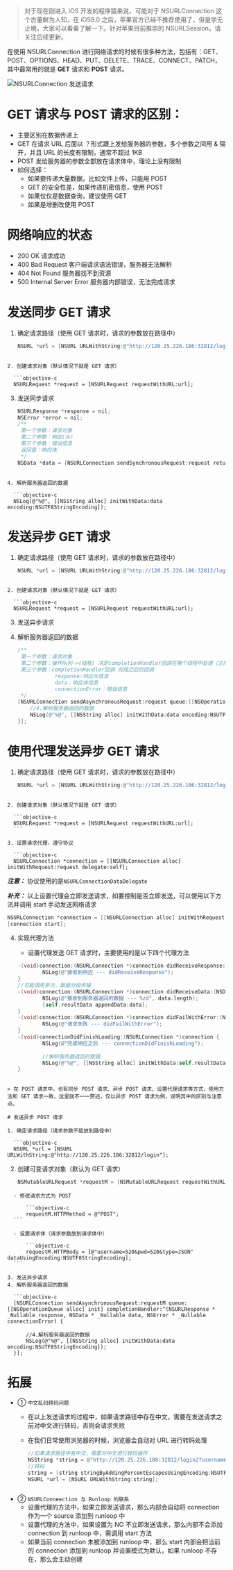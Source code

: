 > 对于现在刚进入 iOS 开发的程序猿来说，可能对于 NSURLConnection 这个古董鲜为人知，在 iOS9.0 之后，苹果官方已经不推荐使用了，但是学无止境，大家可以看看了解一下。针对苹果目前推崇的 NSURLSession，请关注后续更新。

在使用 NSURLConnection 进行网络请求的时候有很多种方法，包括有：GET、POST、OPTIONS、HEAD、PUT、DELETE、TRACE、CONNECT、PATCH，其中最常用的就是 **GET** 请求和 **POST** 请求。

![NSURLConnection 发送请求](http://upload-images.jianshu.io/upload_images/2997426-a13efab8a899e422.png)

# GET 请求与 POST 请求的区别：

- 主要区别在数据传递上
- GET 在请求 URL 后面以 ？形式跟上发给服务器的参数，多个参数之间用 & 隔开，并且 URL 的长度有限制，通常不超过 1KB
- POST 发给服务器的参数全部放在请求体中，理论上没有限制
- 如何选择：
	- 如果要传递大量数据，比如文件上传，只能用 POST
	- GET 的安全性差，如果传递机密信息，使用 POST
	- 如果仅仅是数据查询，建议使用 GET
	- 如果是增删改使用 POST

# 网络响应的状态

- 200 OK 请求成功
- 400 Bad Request 客户端请求语法错误，服务器无法解析
- 404 Not Found 服务器找不到资源
- 500 Internal Server Error 服务器内部错误，无法完成请求

# 发送同步 GET 请求

1. 确定请求路径（使用 GET 请求时，请求的参数放在路径中）

	```objective-c
    NSURL *url = [NSURL URLWithString:@"http://120.25.226.186:32812/login?username=520&pwd=520&type=JSON"];
  ```
  
2. 创建请求对象（默认情况下就是 GET 请求）

	```objective-c
    NSURLRequest *request = [NSURLRequest requestWithURL:url];
  ```
  
3. 发送同步请求
	
	```objective-c
    NSURLResponse *response = nil;
    NSError *error = nil;
    /**
     第一个参数：请求对象
     第二个参数：响应(头)
     第三个参数：错误信息
     返回值：响应体
     */
    NSData *data = [NSURLConnection sendSynchronousRequest:request returningResponse:&response error:&error];
  ```
  
4. 解析服务器返回的数据

	```objective-c
    NSLog(@"%@", [[NSString alloc] initWithData:data encoding:NSUTF8StringEncoding]);
  ```

# 发送异步 GET 请求

1. 确定请求路径（使用 GET 请求时，请求的参数放在路径中）

	```objective-c
    NSURL *url = [NSURL URLWithString:@"http://120.25.226.186:32812/login?username=520&pwd=520&type=JSON"];
  ```
  
2. 创建请求对象（默认情况下就是 GET 请求）

	```objective-c
    NSURLRequest *request = [NSURLRequest requestWithURL:url];
  ```
  
3. 发送异步请求
4. 解析服务器返回的数据

	```objective-c
    /**
     第一个参数：请求对象
     第二个参数：操作队列->(线程) 决定completionHandler回调在哪个线程中处理（主队列->主线程）
     第三个参数：completionHandler回调 完成之后的回调
                response:响应头信息
                data：响应体信息
                connectionError：错误信息
     */
    [NSURLConnection sendAsynchronousRequest:request queue:[[NSOperationQueue alloc] init] completionHandler:^(NSURLResponse * _Nullable response, NSData * _Nullable data, NSError * _Nullable connectionError) {
        //4.解析服务器返回的数据
        NSLog(@"%@", [[NSString alloc] initWithData:data encoding:NSUTF8StringEncoding]);
    }];
	```

# 使用代理发送异步 GET 请求

1. 确定请求路径（使用 GET 请求时，请求的参数放在路径中）

	```objective-c
    NSURL *url = [NSURL URLWithString:@"http://120.25.226.186:32812/login?username=520&pwd=520&type=JSON"];
  ```
  
2. 创建请求对象（默认情况下就是 GET 请求）

	```objective-c
    NSURLRequest *request = [NSURLRequest requestWithURL:url];
	```
  
3. 设置请求代理，遵守协议

	```objective-c
    NSURLConnection *connection = [[NSURLConnection alloc] initWithRequest:request delegate:self];
  ```
  

***注意：*** 协议使用的是`NSURLConnectionDataDelegate`
		
***补充：*** 以上设置代理会立即发送请求，如要控制是否立即发送，可以使用以下方法并调用 start 手动发送网络请求

```objective-c
NSURLConnection *connection = [[NSURLConnection alloc] initWithRequest:request delegate:self startImmediately:NO];
[connection start];
```

4. 实现代理方法
	- 设置代理发送 GET 请求时，主要使用的是以下四个代理方法
	
	```objective-c
    -(void)connection:(NSURLConnection *)connection didReceiveResponse:(NSURLResponse *)response {
    		NSLog(@"接收到响应 --- didReceiveResponse");
    }
    //可能调用多次，数据分段传输
    -(void)connection:(NSURLConnection *)connection didReceiveData:(NSData *)data {
        	NSLog(@"接收到服务器返回的数据 --- %zd", data.length);
        	[self.resultData appendData:data];
    }
    -(void)connection:(NSURLConnection *)connection didFailWithError:(NSError *)error {
        	NSLog(@"请求失败 --- didFailWithError");
    }
    -(void)connectionDidFinishLoading:(NSURLConnection *)connection {
        	NSLog(@"完成响应之后 --- connectionDidFinishLoading");
        
        	//解析服务器返回的数据
        	NSLog(@"%@", [[NSString alloc] initWithData:self.resultData encoding:NSUTF8StringEncoding]);
    }
  ```

> 在 POST 请求中，也有同步 POST 请求、异步 POST 请求、设置代理请求等方式，使用方法和 GET 请求一致，这里就不一一赘述，仅以异步 POST 请求为例，说明其中的区别与注意点。

# 发送异步 POST 请求

1. 确定请求路径（请求参数不能放到路径中）

	```objective-c
	NSURL *url = [NSURL URLWithString:@"http://120.25.226.186:32812/login"];
  ```
  
2. 创建可变请求对象（默认为 GET 请求）

	```objective-c
    NSMutableURLRequest *requestM = [NSMutableURLRequest requestWithURL:url];	
  ```
	- 修改请求方式为 POST
	
		```objective-c
	    requestM.HTTPMethod = @"POST";
    ```
    
	- 设置请求体（请求参数放到请求体中）
	
		```objective-c
	    requestM.HTTPBody = [@"username=520&pwd=520&type=JSON" dataUsingEncoding:NSUTF8StringEncoding];
  	```
  
3. 发送异步请求
4. 解析服务器返回的数据

	```objective-c
    [NSURLConnection sendAsynchronousRequest:requestM queue:[[NSOperationQueue alloc] init] completionHandler:^(NSURLResponse * _Nullable response, NSData * _Nullable data, NSError * _Nullable connectionError) {
        
        //4.解析服务器返回的数据
        NSLog(@"%@", [[NSString alloc] initWithData:data encoding:NSUTF8StringEncoding]);
    }];
  ```

# 拓展

- ① `中文乱码转码问题`
	- 在以上发送请求的过程中，如果请求路径中存在中文，需要在发送请求之前对中文进行转码，否则会请求失败
	- 在我们日常使用浏览器的时候，浏览器会自动对 URL 进行转码处理
	
		```objective-c
    	//如果请求路径中有中文，需要对中文进行转码操作
        NSString *string = @"http://120.25.226.186:32812/login2?username=哈哈哈&pwd=520&type=JSON";
        //转码
        string = [string stringByAddingPercentEscapesUsingEncoding:NSUTF8StringEncoding];
        NSURL *url = [NSURL URLWithString:string];
    ```

- ② `NSURLConneection 与 Runloop 的联系`
	- 设置代理的方法中，如果立即发送请求，那么内部会自动将 connection 作为一个 source 添加到 runloop 中
	- 设置代理的方法中，如果设置为 NO 不立即发送请求，那么内部不会添加 connection 到 runloop 中，需调用 start 方法
	- 如果当前 connection 未被添加到 runloop 中，那么 start 内部会把当前的 connection 添加到 runloop 并设置模式为默认，如果 runloop 不存在，那么会主动创建
